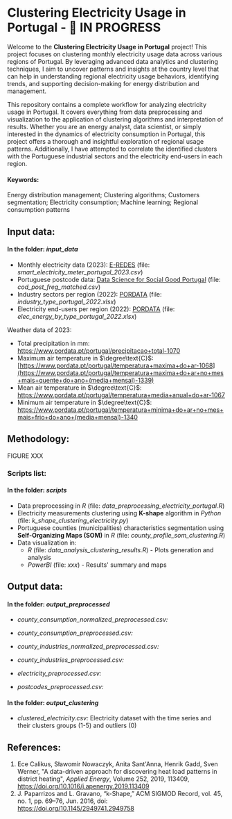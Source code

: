 # Clustering Electricity Usage in Portugal - 🚧 IN PROGRESS

Welcome to the **Clustering Electricity Usage in Portugal** project! This project focuses on clustering monthly electricity usage data across various regions of Portugal. By leveraging advanced data analytics and clustering techniques, I aim to uncover patterns and insights at the country level that can help in understanding regional electricity usage behaviors, identifying trends, and supporting decision-making for energy distribution and management.

This repository contains a complete workflow for analyzing electricity usage in Portugal. It covers everything from data preprocessing and visualization to the application of clustering algorithms and interpretation of results. Whether you are an energy analyst, data scientist, or simply interested in the dynamics of electricity consumption in Portugal, this project offers a thorough and insightful exploration of regional usage patterns. Additionally, I have attempted to correlate the identified clusters with the Portuguese industrial sectors and the electricity end-users in each region.

#### Keywords:
Energy distribution management; Clustering algorithms; Customers segmentation; Electricity consumption; Machine learning; Regional consumption patterns

## Input data:
#### In the folder: _input_data_
- Monthly electricity data (2023): [E-REDES](https://e-redes.opendatasoft.com/explore/dataset/02-consumos-faturados-por-codigo-postal-ultimos-5-anos/export/?sort=-date&refine.date=2023) (file: _smart_electricity_meter_portugal_2023.csv_)
- Portuguese postcode data: [Data Science for Social Good Portugal](https://www.dssg.pt/projects/mapeamento-de-codigos-postais-para-localizacoes-em-portugal/) (file: _cod_post_freg_matched.csv_)
- Industry sectors per region (2022): [PORDATA](https://www.pordata.pt/municipios/empresas+nao+financeiras+total+e+por+setor+de+atividade+economica-346) (file: _industry_type_portugal_2022.xlsx_)
- Electricity end-users per region (2022): [PORDATA](https://www.pordata.pt/municipios/consumidores+de+energia+eletrica+total+e+por+tipo+de+consumo-18) (file: _elec_energy_by_type_portugal_2022.xlsx_)

Weather data of 2023:
- Total precipitation in mm: https://www.pordata.pt/portugal/precipitacao+total-1070
- Maximum air temperature in $\degree\text{C}$: [https://www.pordata.pt/portugal/temperatura+maxima+do+ar-1068](https://www.pordata.pt/portugal/temperatura+maxima+do+ar+no+mes+mais+quente+do+ano+(media+mensal)-1339)
- Mean air temperature in $\degree\text{C}$: https://www.pordata.pt/portugal/temperatura+media+anual+do+ar-1067
- Minimum air temperature in $\degree\text{C}$: https://www.pordata.pt/portugal/temperatura+minima+do+ar+no+mes+mais+frio+do+ano+(media+mensal)-1340

## Methodology:
FIGURE XXX

### Scripts list:
#### In the folder: _scripts_
- Data preprocessing in _R_ (file: _data_preprocessing_electricity_portugal.R_)
- Electricity measurements clustering using **K-shape** algorithm in _Python_ (file: _k_shape_clustering_electricity.py_)
- Portuguese counties (municipalities) characteristics segmentation using **Self-Organizing Maps (SOM)** in _R_ (file: _county_profile_som_clustering.R_)
- Data visualization in:
  - _R_ (file: _data_analysis_clustering_results.R_) - Plots generation and analysis
  - _PowerBI_ (file: _xxx_) - Results' summary and maps

## Output data:
#### In the folder: _output_preprocessed_
- _county_consumption_normalized_preprocessed.csv:_
- _county_consumption_preprocessed.csv:_

- _county_industries_normalized_preprocessed.csv:_
- _county_industries_preprocessed.csv:_

- _electricity_preprocessed.csv:_
- _postcodes_preprocessed.csv:_

#### In the folder: _output_clustering_
- _clustered_electricity.csv:_ Electricity dataset with the time series and their clusters groups (1-5) and outliers (0)

## References:
1. Ece Calikus, Sławomir Nowaczyk, Anita Sant'Anna, Henrik Gadd, Sven Werner, "A data-driven approach for discovering heat load patterns in district heating", _Applied Energy_, Volume 252, 2019, 113409, https://doi.org/10.1016/j.apenergy.2019.113409
2. J. Paparrizos and L. Gravano, “k-Shape,” ACM SIGMOD Record, vol. 45, no. 1, pp. 69–76, Jun. 2016, doi: https://doi.org/10.1145/2949741.2949758
